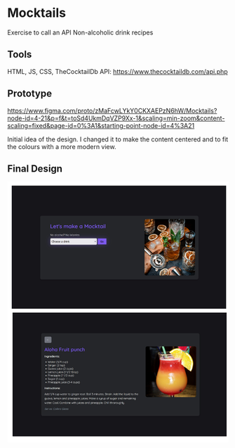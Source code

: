 # Mocktails
Exercise to call an API
Non-alcoholic drink recipes

## Tools
HTML, JS, CSS, TheCocktailDb API: https://www.thecocktaildb.com/api.php

## Prototype
https://www.figma.com/proto/zMaFcwLYkY0CKXAEPzN6hW/Mocktails?node-id=4-21&p=f&t=toSd4UkmDqVZP9Xx-1&scaling=min-zoom&content-scaling=fixed&page-id=0%3A1&starting-point-node-id=4%3A21

Initial idea of the design. I changed it to make the content centered and to fit the colours with a more modern view.

## Final Design
![ Final Design](/finalDesign.jpg)